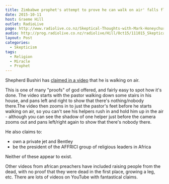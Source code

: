 ```yaml
---
title: Zimbabwe prophet's attempt to prove he can walk on air' falls flat
date: 2015-10-11
host: Graeme Hill
outlet: RadioLive
page: http://www.radiolive.co.nz/Skeptical-Thoughts-with-Mark-Honeychurch/tabid/506/articleID/102360/Default.aspx
audio: http://prog.radiolive.co.nz/radiolive/Hill/Oct15/111015_Skeptical_Thoughts.mp3
layout: Post
categories:
  - Skepticism
tags:
  - Religion
  - Miracle
  - Prophet
---
```


Shepherd Bushiri has [claimed in a video](http://www.dailymail.co.uk/news/article-3256188/Zimbabwe-prophet-s-attempt-prove-walk-air-falls-flat.html) that he is walking on air.

<!-- more -->

This is one of many "proofs" of god offered, and fairly easy to spot how it's done. The video starts with the pastor walking down some stairs in his house, and pans left and right to show that there's nothing/nobody there.The video then zooms in to just the pastor's feet before he starts walking on air, so you can't see his helpers rush in and hold him up in the air - although you can see the shadow of one helper just before the camera zooms out and pans left/right again to show that there's nobody there.

He also claims to:

- own a private jet and Bentley
- be the president of the AFFRICI group of religious leaders in Africa

Neither of these appear to exist.

Other videos from african preachers have included raising people from the dead, with no proof that they were dead in the first place, growing a leg, etc. There are lots of videos on YouTube with fantastical claims.
